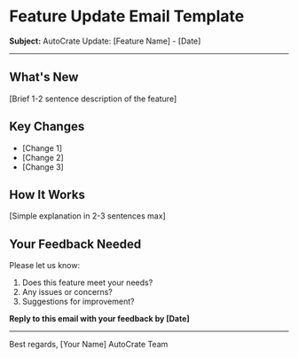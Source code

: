 # Feature Update Email Template

**Subject:** AutoCrate Update: [Feature Name] - [Date]

---

## What's New
[Brief 1-2 sentence description of the feature]

## Key Changes
- [Change 1]
- [Change 2]
- [Change 3]

## How It Works
[Simple explanation in 2-3 sentences max]

## Your Feedback Needed
Please let us know:
1. Does this feature meet your needs?
2. Any issues or concerns?
3. Suggestions for improvement?

**Reply to this email with your feedback by [Date]**

---
Best regards,
[Your Name]
AutoCrate Team